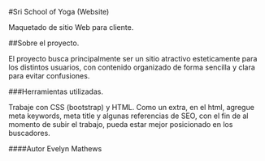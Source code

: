 #Sri School of Yoga (Website)

Maquetado de sitio Web para cliente.

##Sobre el proyecto.

El proyecto busca principalmente ser un sitio atractivo esteticamente para los distintos usuarios, con contenido organizado de forma sencilla y clara para evitar confusiones.

###Herramientas utilizadas.

Trabaje con CSS (bootstrap) y HTML. Como un extra, en el html, agregue meta keywords, meta title y algunas referencias de SEO, con el fin de al momento de subir el trabajo, pueda estar mejor posicionado en los buscadores.

####Autor
Evelyn Mathews